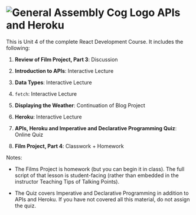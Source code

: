 # ![General Assembly Cog Logo](https://ga-dash.s3.amazonaws.com/production/assets/logo-9f88ae6c9c3871690e33280fcf557f33.png)  APIs and Heroku

This is Unit 4 of the complete React Development Course. It includes the following:

1) **Review of Film Project, Part 3**: Discussion

2) **Introduction to APIs**: Interactive Lecture

3) **Data Types**: Interactive Lecture

4) `fetch`: Interactive Lecture 

5) **Displaying the Weather**: Continuation of Blog Project

6) **Heroku**: Interactive Lecture

7) **APIs, Heroku and Imperative and Declarative Programming Quiz**: Online Quiz

8) **Film Project, Part 4**: Classwork + Homework

Notes:

- The Films Project is homework (but you can begin it in class). The full script of that lesson is student-facing (rather than embedded in the instructor Teaching Tips of Talking Points).

- The Quiz covers Imperative and Declarative Programming in addition to APIs and Heroku. If you have not covered all this material, do not assign the quiz.
